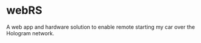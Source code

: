 # webRS
A web app and hardware solution to enable remote starting my car over the Hologram network. 
